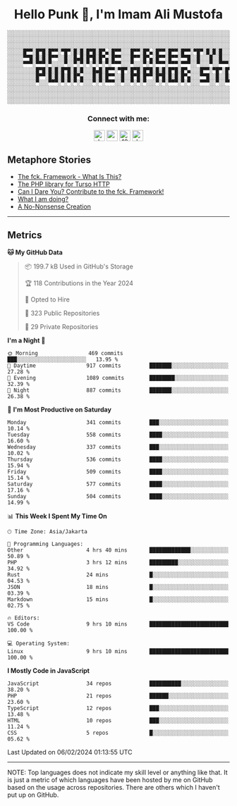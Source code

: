 <h1 align="center">Hello Punk 👋, I'm Imam Ali Mustofa</h1>

```shell
░░░░░░░░░░░░░░░░░░░░░░░░░░░░░░░░░░░░░░░░░░░░░░░░░░░░░░░░░░░░░░░░░░░░░░░░░░░░░░░░░░░░░░░░░░░░░░░░░░░░░░░░░░░░░░░░░░
░░░░░░░░░░░░░░░░░░░░░░░░░░░░░░░░░░░░░░░░░░░░░░░░░░░░░░░░░░░░░░░░░░░░░░░░░░░░░░░░░░░░░░░░░░░░░░░░░░░░░░░░░░░░░░░░░░
░░░░░░░░░░░░░░░░░░░░░░░░░░░░░░░░░░░░░░░░░░░░░░░░░░░░░░░░░░░░░░░░░░░░░░░░░░░░░░░░░░░░░░░░░░░░░░░░░░░░░░░░░░░░░░░░░░
░░░░░█▀▀░█▀█░█▀▀░▀█▀░█░█░█▀█░█▀▄░█▀▀░░░█▀▀░█▀▄░█▀▀░█▀▀░█▀▀░▀█▀░█░█░█░░░█▀▀░░░█▀▀░█▀█░█▀▀░▀█▀░█▀█░█▀▀░█▀▀░█▀▄░░░░░░
░░░░░▀▀█░█░█░█▀▀░░█░░█▄█░█▀█░█▀▄░█▀▀░░░█▀▀░█▀▄░█▀▀░█▀▀░▀▀█░░█░░░█░░█░░░█▀▀░░░█▀▀░█░█░█░█░░█░░█░█░█▀▀░█▀▀░█▀▄░░░░░░
░░░░░▀▀▀░▀▀▀░▀░░░░▀░░▀░▀░▀░▀░▀░▀░▀▀▀░░░▀░░░▀░▀░▀▀▀░▀▀▀░▀▀▀░░▀░░░▀░░▀▀▀░▀▀▀░░░▀▀▀░▀░▀░▀▀▀░▀▀▀░▀░▀░▀▀▀░▀▀▀░▀░▀░░░░░░
░░░░░░░░░█▀█░█░█░█▀█░█░█░░░█▄█░█▀▀░▀█▀░█▀█░█▀█░█░█░█▀█░█▀▄░░░█▀▀░▀█▀░█▀█░█▀▄░█░█░▀█▀░█▀▀░█░░░█░░░█▀▀░█▀▄░░░░░░░░░░
░░░░░░░░░█▀▀░█░█░█░█░█▀▄░░░█░█░█▀▀░░█░░█▀█░█▀▀░█▀█░█░█░█▀▄░░░▀▀█░░█░░█░█░█▀▄░░█░░░█░░█▀▀░█░░░█░░░█▀▀░█▀▄░░░░░░░░░░
░░░░░░░░░▀░░░▀▀▀░▀░▀░▀░▀░░░▀░▀░▀▀▀░░▀░░▀░▀░▀░░░▀░▀░▀▀▀░▀░▀░░░▀▀▀░░▀░░▀▀▀░▀░▀░░▀░░░▀░░▀▀▀░▀▀▀░▀▀▀░▀▀▀░▀░▀░░░░░░░░░░
░░░░░░░░░░░░░░░░░░░░░░░░░░░░░░░░░░░░░░░░░░░░░░░░░░░░░░░░░░░░░░░░░░░░░░░░░░░░░░░░░░░░░░░░░░░░░░░░░░░░░░░░░░░░░░░░░░
░░░░░░░░░░░░░░░░░░░░░░░░░░░░░░░░░░░░░░░░░░░░░░░░░░░░░░░░░░░░░░░░░░░░░░░░░░░░░░░░░░░░░░░░░░░░░░░░░░░░░░░░░░░░░░░░░░
░░░░░░░░░░░░░░░░░░░░░░░░░░░░░░░░░░░░░░░░░░░░░░░░░░░░░░░░░░░░░░░░░░░░░░░░░░░░░░░░░░░░░░░░░░░░░░░░░░░░░░░░░░░░░░░░░░
```

<p>
  <h3 align="center">Connect with me:</h3>
  <p align="center">
  <a href="https://dev.to/darkterminal" target="blank"><img align="center" src="https://res.cloudinary.com/practicaldev/image/fetch/s--R9qwOwpC--/c_limit%2Cf_auto%2Cfl_progressive%2Cq_auto%2Cw_880/https://thepracticaldev.s3.amazonaws.com/i/78hs31fax49uwy6kbxyw.png" alt="darkterminal" height="25" width="25" /></a>
  <a href="https://twitter.com/panggilmeiam" target="blank"><img align="center" src="https://raw.githubusercontent.com/rahuldkjain/github-profile-readme-generator/master/src/images/icons/Social/twitter.svg" alt="panggilmeiam" height="25" width="25" /></a>
  <a href="https://stackoverflow.com/users/12439522" target="blank"><img align="center" src="https://raw.githubusercontent.com/rahuldkjain/github-profile-readme-generator/master/src/images/icons/Social/stack-overflow.svg" alt="12439522" height="25" width="25" /></a>
  <a href="https://discordapp.com/users/darkterminal#3172" target="blank"><img align="center" src="https://discord.com/assets/3437c10597c1526c3dbd98c737c2bcae.svg" alt="darkterminal" height="25" width="25" /></a>
  </p>
</p>

## Metaphore Stories
<!-- BLOG-POST-LIST:START -->
- [The fck. Framework - What Is This?](https://dev.to/streetcommunityprogrammer/the-fck-framework-what-is-this-5bbi)
- [The PHP library for Turso HTTP](https://dev.to/darkterminal/the-php-library-for-turso-http-1p47)
- [Can I Dare You? Contribute to the fck. Framework!](https://dev.to/darkterminal/can-i-dare-you-contribute-to-the-fck-framework-4kng)
- [What I am doing?](https://dev.to/darkterminal/what-i-am-doing-20k1)
- [A No-Nonsense Creation](https://dev.to/darkterminal/a-no-nonsense-creation-3m5i)
<!-- BLOG-POST-LIST:END -->

---
## Metrics

<!--START_SECTION:waka-->
**🐱 My GitHub Data** 

> 📦 199.7 kB Used in GitHub's Storage 
 > 
> 🏆 118 Contributions in the Year 2024
 > 
> 💼 Opted to Hire
 > 
> 📜 323 Public Repositories 
 > 
> 🔑 29 Private Repositories 
 > 
**I'm a Night 🦉** 

```text
🌞 Morning                469 commits         ███░░░░░░░░░░░░░░░░░░░░░░   13.95 % 
🌆 Daytime                917 commits         ███████░░░░░░░░░░░░░░░░░░   27.28 % 
🌃 Evening                1089 commits        ████████░░░░░░░░░░░░░░░░░   32.39 % 
🌙 Night                  887 commits         ███████░░░░░░░░░░░░░░░░░░   26.38 % 
```
📅 **I'm Most Productive on Saturday** 

```text
Monday                   341 commits         ███░░░░░░░░░░░░░░░░░░░░░░   10.14 % 
Tuesday                  558 commits         ████░░░░░░░░░░░░░░░░░░░░░   16.60 % 
Wednesday                337 commits         ███░░░░░░░░░░░░░░░░░░░░░░   10.02 % 
Thursday                 536 commits         ████░░░░░░░░░░░░░░░░░░░░░   15.94 % 
Friday                   509 commits         ████░░░░░░░░░░░░░░░░░░░░░   15.14 % 
Saturday                 577 commits         ████░░░░░░░░░░░░░░░░░░░░░   17.16 % 
Sunday                   504 commits         ████░░░░░░░░░░░░░░░░░░░░░   14.99 % 
```


📊 **This Week I Spent My Time On** 

```text
🕑︎ Time Zone: Asia/Jakarta

💬 Programming Languages: 
Other                    4 hrs 40 mins       █████████████░░░░░░░░░░░░   50.89 % 
PHP                      3 hrs 12 mins       █████████░░░░░░░░░░░░░░░░   34.92 % 
Rust                     24 mins             █░░░░░░░░░░░░░░░░░░░░░░░░   04.53 % 
JSON                     18 mins             █░░░░░░░░░░░░░░░░░░░░░░░░   03.39 % 
Markdown                 15 mins             █░░░░░░░░░░░░░░░░░░░░░░░░   02.75 % 

🔥 Editors: 
VS Code                  9 hrs 10 mins       █████████████████████████   100.00 % 

💻 Operating System: 
Linux                    9 hrs 10 mins       █████████████████████████   100.00 % 
```

**I Mostly Code in JavaScript** 

```text
JavaScript               34 repos            ██████████░░░░░░░░░░░░░░░   38.20 % 
PHP                      21 repos            ██████░░░░░░░░░░░░░░░░░░░   23.60 % 
TypeScript               12 repos            ███░░░░░░░░░░░░░░░░░░░░░░   13.48 % 
HTML                     10 repos            ███░░░░░░░░░░░░░░░░░░░░░░   11.24 % 
CSS                      5 repos             █░░░░░░░░░░░░░░░░░░░░░░░░   05.62 % 
```




 Last Updated on 06/02/2024 01:13:55 UTC
<!--END_SECTION:waka-->

---
NOTE: Top languages does not indicate my skill level or anything like that. It is just a metric of which languages have been hosted by me on GitHub based on the usage across repositories. There are others which I haven't put up on GitHub.
